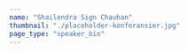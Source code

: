 ```yaml
---
name: "Shailendra Sign Chauhan"
thumbnail: "./placeholder-konferansier.jpg"
page_type: "speaker_bio"
---
```


